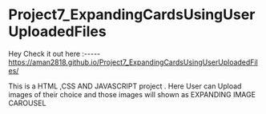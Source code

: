 # Project7_ExpandingCardsUsingUserUploadedFiles

Hey Check it out here :----- https://aman2818.github.io/Project7_ExpandingCardsUsingUserUploadedFiles/


This is a HTML ,CSS AND JAVASCRIPT project . Here User can Upload images of their choice and those images will shown as EXPANDING IMAGE CAROUSEL 
